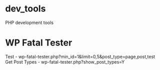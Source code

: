 # dev_tools
PHP development tools

# WP Fatal Tester
Test -  wp-fatal-tester.php?min_id=1&limit=0,5&post_type=page,post,test
Get Post Types - wp-fatal-tester.php?show_post_types=Y
